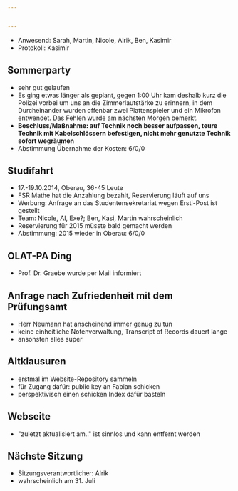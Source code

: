 ```yaml
---


---
```


* Anwesend: Sarah, Martin, Nicole, Alrik, Ben, Kasimir
* Protokoll: Kasimir

## Sommerparty

* sehr gut gelaufen
* Es ging etwas länger als geplant, gegen 1:00 Uhr kam deshalb kurz die Polizei vorbei um uns an die Zimmerlautstärke zu erinnern, in dem Durcheinander wurden offenbar zwei Plattenspieler und ein Mikrofon entwendet. Das Fehlen wurde am nächsten Morgen bemerkt.
* **Beschluss/Maßnahme: auf Technik noch besser aufpassen, teure Technik mit Kabelschlössern befestigen, nicht mehr genutzte Technik sofort wegräumen**
* Abstimmung Übernahme der Kosten: 6/0/0

## Studifahrt

* 17.-19.10.2014, Oberau, 36-45 Leute
* FSR Mathe hat die Anzahlung bezahlt, Reservierung läuft auf uns
* Werbung: Anfrage an das Studentensekretariat wegen Ersti-Post ist gestellt
* Team: Nicole, Al, Exe?; Ben, Kasi, Martin wahrscheinlich
* Reservierung für 2015 müsste bald gemacht werden
* Abstimmung: 2015 wieder in Oberau: 6/0/0

## OLAT-PA Ding

* Prof. Dr. Graebe wurde per Mail informiert

## Anfrage nach Zufriedenheit mit dem Prüfungsamt

* Herr Neumann hat anscheinend immer genug zu tun
* keine einheitliche Notenverwaltung, Transcript of Records dauert lange
* ansonsten alles super

## Altklausuren

* erstmal im Website-Repository sammeln
* für Zugang dafür: public key an Fabian schicken
* perspektivisch einen schicken Index dafür basteln

## Webseite

* "zuletzt aktualisiert am.." ist sinnlos und kann entfernt werden

## Nächste Sitzung

* Sitzungsverantwortlicher: Alrik
* wahrscheinlich am 31. Juli
